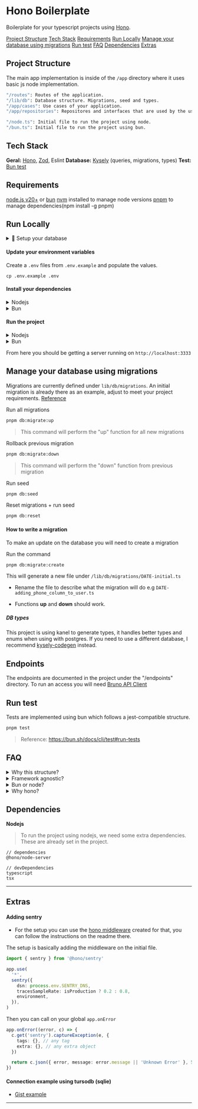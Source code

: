 # Hono Boilerplate

Boilerplate for your typescript projects using [Hono](https://hono.dev).

[Project Structure](#project-structure)
[Tech Stack](#tech-stack)
[Requirements](#requirements)
[Run Locally](#run-locally)
[Manage your database using migrations](#manage-your-database-using-migrations)
[Run test](#run-test)
[FAQ](#faq)
[Dependencies](#dependencies)
[Extras](#extras)

## Project Structure

The main app implementation is inside of the `/app` directory where it uses basic js node implementation.

```sh
"/routes": Routes of the application.
"/lib/db": Database structure. Migrations, seed and types.
"/app/cases": Use cases of your application.
"/app/repositories": Repositores and interfaces that are used by the use cases.

"/node.ts": Initial file to run the project using node.
"/bun.ts": Initial file to run the project using bun.
```

## Tech Stack

**Geral:** [Hono](https://hono.dev), [Zod](https://zod.dev), Eslint
**Database:** [Kysely](https://kysely.dev) (queries, migrations, types)
**Test:** [Bun test](https://bun.sh/docs/cli/test)

## Requirements

[node.js v20+](https://nodejs.org/en) or [bun](https://bun.sh)
[nvm](https://github.com/nvm-sh/nvm#install--update-script) installed to manage node versions
[pnpm](https://pnpm.io) to manage dependencies(npm install -g pnpm)

## Run Locally

<details>

<summary>📁 Setup your database</summary>

I recommend using [dbngin](https://dbngin.com) to spin up an local DB on your machine.

> [!NOTE]
> If you prefer docker, you can use postgres service from [this docker compose](https://gist.github.com/marcosrjjunior/d5250416b5fe43d982f998c0b7744464)

Create your database

```
CREATE DATABASE project
```

</details>

#### **Update your environment variables**

Create a `.env` files from `.env.example` and populate the values.

```
cp .env.example .env
```

#### **Install your dependencies**

<details>

<summary>Nodejs</summary>

```sh
nvm use
pnpm install
```

</details>

<details>

<summary>Bun</summary>

```sh
bun install --lockfile-only
# Reference: https://bun.sh/docs/install/lockfile
```

</details>

#### **Run the project**

<details>

<summary>Nodejs</summary>

```sh
pnpm node:dev or pnpm dev
```

</details>

<details>

<summary>Bun</summary>

```sh
pnpm bun:dev
```

</details>

From here you should be getting a server running on `http://localhost:3333`

## Manage your database using migrations

Migrations are currently defined under `lib/db/migrations`. An initial migration is already there as an example, adjust to meet your project requirements. [Reference](https://kysely.dev/docs/migrations)

Run all migrations

```sh
pnpm db:migrate:up
```

> This command will perform the "up" function for all new migrations

Rollback previous migration

```sh
pnpm db:migrate:down
```

> This command will perform the "down" function from previous migration

Run seed

```sh
pnpm db:seed
```

Reset migrations + run seed

```sh
pnpm db:reset
```

#### How to write a migration

To make an update on the database you will need to create a migration

Run the command

```sh
pnpm db:migrate:create
```

This will generate a new file under `/lib/db/migrations/DATE-initial.ts`

- Rename the file to describe what the migration will do e.g `DATE-adding_phone_column_to_user.ts`

- Functions **up** and **down** should work.

##### DB types

This project is using kanel to generate types, it handles better types and enums when using with postgres.
If you need to use a different database, I recommend [kysely-codegen](https://github.com/RobinBlomberg/kysely-codegen) instead.

## Endpoints

The endpoints are documented in the project under the "/endpoints" directory.
To run an access you will need [Bruno API Client](https://www.usebruno.com)

## Run test

Tests are implemented using bun which follows a jest-compatible structure.

```sh
pnpm test
```

> Reference: <https://bun.sh/docs/cli/test#run-tests>

## FAQ

<details>

<summary>Why this structure?</summary>

This is a matter of personal preference and depends on your application and deployment process.

I've been using this case structure for a while and have found it enjoyable, though I'm still improving and learning as I go.

I often aim for a balanced approach to structure for various reasons.

As a personal recommendation, try not to become too attached to any one framework. You’ll gain more value by focusing on structuring your code and learning about patterns that can benefit your team, projects, and clients.

Feel free to adapt these ideas to fit your needs.

[Hono best practices](https://hono.dev/guides/best-practices#best-practices)
[Hono presets](https://hono.dev/api/presets#which-preset-should-i-use)

</details>

<details>

<summary>Framework agnostic?</summary>

Thanks to Hono's simplicity, you can structure your project in a way that suits your needs.

The core of this project is located in the /app directory, where I use only JavaScript; none of these files are specific to Hono. This means that if you ever need to switch away from Hono for any reason, you can simply copy the /app directory and adjust the request handling as needed.

</details>

<details>

<summary>Bun or node?</summary>

Thanks to this structure, I can easily switch between them for testing. However, I still recommend using Node.js.

It really depends on your project and situation. I haven’t had the chance to test it in a large-scale real-world project yet, so I can’t say for sure. However, Bun is expected to be more efficient and use less memory.

Currently, I'm using Bun to run my tests, and it works well since it’s [based on Jest](https://bun.sh/docs/cli/test).

</details>

<details>

<summary>Why hono?</summary>

[Features](https://hono.dev/top#features)

Based on my experience with Express.js and Fastify, I’ve found Hono to be powerful, easy to use, and supported by an active community.

Give it a try.

Here are some basic benchmarks (though they’re not particularly significant).
[Requests benchmark](https://web-frameworks-benchmark.netlify.app/result?f=express,hono,fastify,hono-bun)
[Compare benchmark](https://web-frameworks-benchmark.netlify.app/compare?f=express,hono,fastify,hono-bun)

If you're still not convinced, Fastify is also an excellent option.

</details>

## Dependencies

**Nodejs**

> To run the project using nodejs, we need some extra dependencies.
> These are already set in the project.

```
// dependencies
@hono/node-server

// devDependencies
typescript
tsx
```

---

## Extras

#### Adding sentry

- For the setup you can use the [hono middleware](https://github.com/honojs/middleware/tree/main/packages/sentry) created for that, you can follow the instructions on the readme there.

The setup is basically adding the middleware on the initial file.

```ts
import { sentry } from '@hono/sentry'

app.use(
  '*',
  sentry({
    dsn: process.env.SENTRY_DNS,
    tracesSampleRate: isProduction ? 0.2 : 0.8,
    environment,
  }),
)
```

Then you can call on your global `app.onError`

```ts
app.onError((error, c) => {
  c.get('sentry').captureException(e, {
    tags: {}, // any tag
    extra: {}, // any extra object
  })

  return c.json({ error, message: error.message || 'Unknown Error' }, 500)
})
```

#### Connection example using tursodb (sqlie)

- [Gist example](https://gist.github.com/marcosrjjunior/0a717f4b8b584a13fb36fdec4398d048)

---
